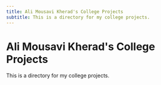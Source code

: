 ```yaml
---
title: Ali Mousavi Kherad's College Projects
subtitle: This is a directory for my college projects.
---
```


# Ali Mousavi Kherad's College Projects
This is a directory for my college projects.

